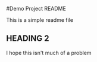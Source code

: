 #Demo Project README

This is a simple readme file

## HEADING 2

I hope this isn't much of a problem